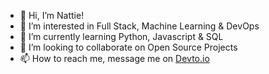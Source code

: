 - 👋 Hi, I’m Nattie!
- 👀 I’m interested in Full Stack, Machine Learning & DevOps
- 🌱 I’m currently learning Python, Javascript & SQL
- 💞️ I’m looking to collaborate on Open Source Projects
- 📫 How to reach me, message me on [Devto.io](https://dev.to/nattie)

<!---
naturalneuralnet/naturalneuralnet is a ✨ special ✨ repository because its `README.md` (this file) appears on your GitHub profile.
You can click the Preview link to take a look at your changes.
--->
